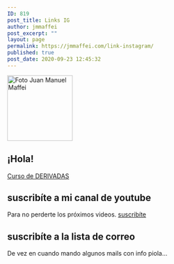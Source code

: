 ```yaml
---
ID: 819
post_title: Links IG
author: jmmaffei
post_excerpt: ""
layout: page
permalink: https://jmmaffei.com/link-instagram/
published: true
post_date: 2020-09-23 12:45:32
---
```

<img width="150" height="150" src="https://jmmaffei.com/wp-content/uploads/2019/07/cropped-DSC_0012-e1544475694665-150x150.jpg" alt="Foto Juan Manuel Maffei">
<h2>¡Hola!</h2>
<a href="https://jmmaffei.com/guia-para-aprender-que-son-las-derivadas/" role="button">
Curso de DERIVADAS
</a>
<h2>suscribíte a mi canal de youtube</h2>
Para no perderte los próximos videos.

<a href="https://www.youtube.com/c/juanmamaffei?sub_confirmation=1" target="_blank" role="button" rel="noopener noreferrer">
suscribíte
</a>
<h2>suscribíte a la lista de correo</h2>
De vez en cuando mando algunos mails con info piola...